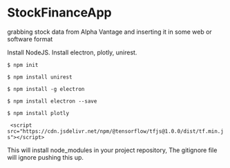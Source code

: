 # StockFinanceApp
grabbing stock data from Alpha Vantage and inserting it in some web or software format

Install NodeJS.
Install electron, plotly, unirest.

` $ npm init `

` $ npm install unirest `

` $ npm install -g electron `

` $ npm install electron --save `

` $ npm install plotly `

` <script src="https://cdn.jsdelivr.net/npm/@tensorflow/tfjs@1.0.0/dist/tf.min.js"></script>`

This will install node_modules in your project repository, The gitignore file will ignore pushing this up.

